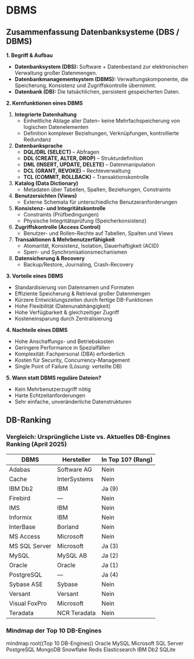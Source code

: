 # DBMS

## Zusammenfassung Datenbanksysteme (DBS / DBMS)

**1. Begriff & Aufbau**  
- **Datenbanksystem (DBS):** Software + Datenbestand zur elektronischen Verwaltung großer Datenmengen.  
- **Datenbankmanagementsystem (DBMS):** Verwaltungskomponente, die Speicherung, Konsistenz und Zugriffskontrolle übernimmt.  
- **Datenbank (DB):** Die tatsächlichen, persistent gespeicherten Daten.

**2. Kernfunktionen eines DBMS**  
1. **Integrierte Datenhaltung**  
   - Einheitliche Ablage aller Daten– keine Mehrfachspeicherung von logischen Daten­elementen  
   - Definition komplexer Beziehungen, Verknüpfungen, kontrollierte Redundanz  
2. **Datenbanksprache**  
   - **DQL/DRL (SELECT)** – Abfragen  
   - **DDL (CREATE, ALTER, DROP)** – Strukturdefinition  
   - **DML (INSERT, UPDATE, DELETE)** – Datenmanipulation  
   - **DCL (GRANT, REVOKE)** – Rechteverwaltung  
   - **TCL (COMMIT, ROLLBACK)** – Transaktionskontrolle  
3. **Katalog (Data Dictionary)**  
   - Metadaten über Tabellen, Spalten, Beziehungen, Constraints  
4. **Benutzersichten (Views)**  
   - Externe Schemata für unterschiedliche Benutzer­anforderungen  
5. **Konsistenz- und Integritätskontrolle**  
   - Constraints (Prüfbedingungen)  
   - Physische Integritätsprüfung (Speicher­konsistenz)  
6. **Zugriffskontrolle (Access Control)**  
   - Benutzer- und Rollen-Rechte auf Tabellen, Spalten und Views  
7. **Transaktionen & Mehrbenutzerfähigkeit**  
   - Atomarität, Konsistenz, Isolation, Dauerhaftigkeit (ACID)  
   - Sperr- und Synchronisations­mechanismen  
8. **Datensicherung & Recovery**  
   - Backup/Restore, Journaling, Crash-Recovery

**3. Vorteile eines DBMS**  
- Standardisierung von Daten­namen und Formaten  
- Effiziente Speicherung & Retrieval großer Daten­mengen  
- Kürzere Entwicklungs­zeiten durch fertige DB-Funktionen  
- Hohe Flexibilität (Daten­unabhängigkeit)  
- Hohe Verfügbarkeit & gleichzeitiger Zugriff  
- Kosteneinsparung durch Zentralisierung

**4. Nachteile eines DBMS**  
- Hohe Anschaffungs- und Betriebskosten  
- Geringere Performance in Spezialfällen  
- Komplexität: Fachpersonal (DBA) erforderlich  
- Kosten für Security, Concurrency-Management  
- Single Point of Failure (Lösung: verteilte DB)

**5. Wann statt DBMS reguläre Dateien?**  
- Kein Mehr­benutzer­zugriff nötig  
- Harte Echtzeit­anforderungen  
- Sehr einfache, unveränderliche Daten­strukturen

## DB-Ranking

### Vergleich: Ursprüngliche Liste vs. Aktuelles DB-Engines Ranking (April 2025)

| DBMS               | Hersteller        | In Top 10? (Rang) |
|--------------------|-------------------|-------------------|
| Adabas             | Software AG       | Nein              |
| Cache              | InterSystems      | Nein              |
| IBM Db2            | IBM               | Ja (9)            |
| Firebird           | —                 | Nein              |
| IMS                | IBM               | Nein              |
| Informix           | IBM               | Nein              |
| InterBase          | Borland           | Nein              |
| MS Access          | Microsoft         | Nein              |
| MS SQL Server      | Microsoft         | Ja (3)            |
| MySQL              | MySQL AB          | Ja (2)            |
| Oracle             | Oracle            | Ja (1)            |
| PostgreSQL         | —                 | Ja (4)            |
| Sybase ASE         | Sybase            | Nein              |
| Versant            | Versant           | Nein              |
| Visual FoxPro      | Microsoft         | Nein              |
| Teradata           | NCR Teradata      | Nein              |

### Mindmap der Top 10 DB-Engines
mindmap
  root((Top 10 DB-Engines))
    Oracle
    MySQL
    Microsoft SQL Server
    PostgreSQL
    MongoDB
    Snowflake
    Redis
    Elasticsearch
    IBM Db2
    SQLite
